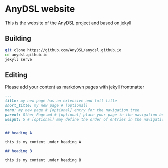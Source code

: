 # AnyDSL website

This is the website of the AnyDSL project and based on jekyll

## Building

```bash
git clone https://github.com/AnyDSL/anydsl.github.io
cd anydsl.github.io
jekyll serve
```

## Editing

Please add your content as markdown pages with jekyll frontmatter

```markdown
---
title: my new page has an extensive and full title
short_title: my new page # [optional]
menu: my new page # [optional] entry for the navigation tree
parent: Other-Page.md # [optional] place your page in the navigation below some other page
weight: 5 # [optional] may define the order of entries in the navigation tree
---

## heading A

this is my content under heading A

## heading B

this is my content under heading B
```
